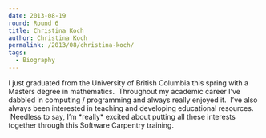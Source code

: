 ```yaml
---
date: 2013-08-19
round: Round 6
title: Christina Koch
author: Christina Koch
permalink: /2013/08/christina-koch/
tags:
  - Biography
---
```

I just graduated from the University of British Columbia this spring with a Masters degree in mathematics.  Throughout my academic career I&#8217;ve dabbled in computing / programming and always really enjoyed it.  I&#8217;ve also always been interested in teaching and developing educational resources.  Needless to say, I&#8217;m \*really\* excited about putting all these interests together through this Software Carpentry training.
